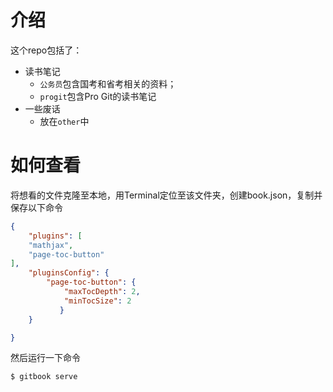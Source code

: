 # 介绍

这个repo包括了：

- 读书笔记
  - `公务员`包含国考和省考相关的资料；
  - `progit`包含Pro Git的读书笔记
- 一些废话
  - 放在`other`中

# 如何查看

将想看的文件克隆至本地，用Terminal定位至该文件夹，创建book.json，复制并保存以下命令

```json
{
	"plugins": [
    "mathjax",
    "page-toc-button"
],
	"pluginsConfig": {
 		"page-toc-button": {
            "maxTocDepth": 2,
            "minTocSize": 2
           }
    }

}
```

然后运行一下命令

```
$ gitbook serve
```

